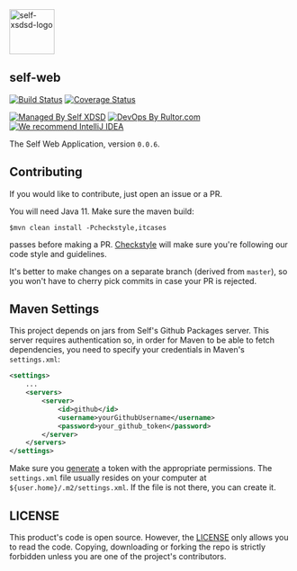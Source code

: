 <img alt="self-xsdsd-logo" src="https://self-xdsd.com/files/self-xdsd.png" width="80" height="80"/>

## self-web

[![Build Status](https://travis-ci.com/self-xdsd/self-web.svg?branch=master)](https://travis-ci.com/self-xdsd/self-web)
[![Coverage Status](https://coveralls.io/repos/github/self-xdsd/self-web/badge.svg?branch=master)](https://coveralls.io/github/self-xdsd/self-web?branch=master)

[![Managed By Self XDSD](https://self-xdsd.com/b/mbself.svg)](https://self-xdsd.com/p/self-xdsd/self-web?provider=github)
[![DevOps By Rultor.com](http://www.rultor.com/b/self-xdsd/self-web)](http://www.rultor.com/p/self-xdsd/self-web)
[![We recommend IntelliJ IDEA](http://amihaiemil.github.io/images/intellij-idea-recommend.svg)](https://www.jetbrains.com/idea/)

The Self Web Application, version `0.0.6`.

## Contributing 

If you would like to contribute, just open an issue or a PR.

You will need Java 11.
Make sure the maven build:

``$mvn clean install -Pcheckstyle,itcases``

passes before making a PR. [Checkstyle](http://checkstyle.sourceforge.net/) will make sure
you're following our code style and guidelines.

It's better to make changes on a separate branch (derived from ``master``), so you won't have to cherry pick commits in case your PR is rejected.

## Maven Settings

This project depends on jars from Self's Github Packages server. This server
requires authentication so, in order for Maven to be able to fetch dependencies,
you need to specify your credentials in Maven's ``settings.xml``:

```xml
<settings>
    ...
    <servers>
        <server>
            <id>github</id>
            <username>yourGithubUsername</username>
            <password>your_github_token</password>
        </server>
    </servers>
</settings>
```

Make sure you [generate](https://github.com/settings/tokens) a token with the appropriate
permissions. The ``settings.xml`` file usually resides on your computer at ``${user.home}/.m2/settings.xml``.
If the file is not there, you can create it.

## LICENSE

This product's code is open source. However, the [LICENSE](https://github.com/self-xdsd/self-core/blob/master/LICENSE) only allows you to read the code. Copying, downloading or forking the repo is strictly forbidden unless you are one of the project's contributors.
